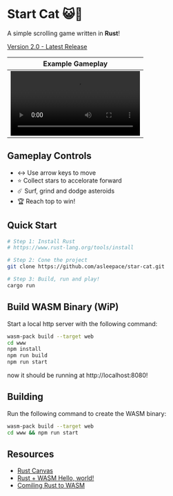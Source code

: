 # Start Cat 😺🚀

A simple scrolling game written in **Rust**!

[Version 2.0 - Latest Release](https://github.com/asleepace/star-cat/releases/tag/v2.0)

| Example Gameplay |
|------------------|
|<video src="https://github.com/user-attachments/assets/d66ffdbc-aea8-43cd-9528-aa4eb14f51f8" />|


## Gameplay Controls

- ↔️ Use arrow keys to move
- ⭐️ Collect stars to accelorate forward
- ☄️ Surf, grind and dodge asteroids
- 🏆 Reach top to win!

## Quick Start 

```bash
# Step 1: Install Rust
# https://www.rust-lang.org/tools/install

# Step 2: Cone the project
git clone https://github.com/asleepace/star-cat.git

# Step 3: Build, run and play!
cargo run
```

## Build WASM Binary (WiP)

Start a local http server with the following command:

```bash
wasm-pack build --target web
cd www
npm install
npm run build
npm run start
```

now it should be running at http://localhost:8080!

## Building

Run the following command to create the WASM binary:

```bash
wasm-pack build --target web
cd www && npm run start
```

## Resources

- [Rust Canvas](https://rustwasm.github.io/wasm-bindgen/examples/2d-canvas.html)
- [Rust + WASM Hello, world!](https://rustwasm.github.io/docs/book/game-of-life/hello-world.html)
- [Comiling Rust to WASM](https://developer.mozilla.org/en-US/docs/WebAssembly/Rust_to_wasm)
